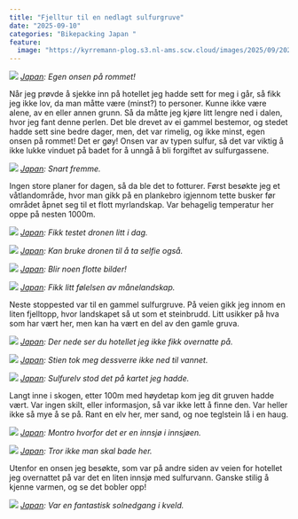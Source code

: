 ```yaml
---
title: "Fjelltur til en nedlagt sulfurgruve"
date: "2025-09-10"
categories: "Bikepacking Japan "
feature:
  image: "https://kyrremann-plog.s3.nl-ams.scw.cloud/images/2025/09/2025091011_1021_0140_D.jpg"
---
```


![](https://kyrremann-plog.s3.nl-ams.scw.cloud/images/2025/09/20250910_093625.jpg)
*[Japan](https://www.google.com/maps/place/42.8676559,140.5988532): Egen onsen på rommet!*

Når jeg prøvde å sjekke inn på hotellet jeg hadde sett for meg i går, så fikk jeg ikke lov, da man måtte være (minst?) to personer. Kunne ikke være alene, av en eller annen grunn. Så da måtte jeg kjøre litt lengre ned i dalen, hvor jeg fant denne perlen. Det ble drevet av ei gammel bestemor, og stedet hadde sett sine bedre dager, men, det var rimelig, og ikke minst, egen onsen på rommet! Det er gøy! Onsen var av typen sulfur, så det var viktig å ikke lukke vinduet på badet for å unngå å bli forgiftet av sulfurgassene. 


![](https://kyrremann-plog.s3.nl-ams.scw.cloud/images/2025/09/20250910_105556.jpg)
*[Japan](https://www.google.com/maps/place/42.9026368,140.589312): Snart fremme.*

Ingen store planer for dagen, så da ble det to fotturer. Først besøkte jeg et våtlandområde, hvor man gikk på en plankebro igjennom tette busker før området åpnet seg til et flott myrlandskap. Var behagelig temperatur her oppe på nesten 1000m.


![](https://kyrremann-plog.s3.nl-ams.scw.cloud/images/2025/09/20250910_110544_0129_D.jpg)
*[Japan](https://www.google.com/maps/place/42.90522694444444,140.59579308333335): Fikk testet dronen litt i dag.*

![](https://kyrremann-plog.s3.nl-ams.scw.cloud/images/2025/09/2025091011_1021_0140_D.jpg)
*[Japan](https://www.google.com/maps/place/42.90371883333333,140.59213666666668): Kan bruke dronen til å ta selfie også.*

![](https://kyrremann-plog.s3.nl-ams.scw.cloud/images/2025/09/20250910_110804_0134_D.jpg)
*[Japan](https://www.google.com/maps/place/42.903949,140.59018030555558): Blir noen flotte bilder!*

![](https://kyrremann-plog.s3.nl-ams.scw.cloud/images/2025/09/20250910_140239.jpg)
*[Japan](https://www.google.com/maps/place/42.8860704,140.63674879972223): Fikk litt følelsen av månelandskap.*

Neste stoppested var til en gammel sulfurgruve. På veien gikk jeg innom en liten fjelltopp, hvor landskapet så ut som et steinbrudd. Litt usikker på hva som har vært her, men kan ha vært en del av den gamle gruva.


![](https://kyrremann-plog.s3.nl-ams.scw.cloud/images/2025/09/20250910_141549.jpg)
*[Japan](https://www.google.com/maps/place/42.88423039972222,140.63868159999998): Der nede ser du hotellet jeg ikke fikk overnatte på.*


![](https://kyrremann-plog.s3.nl-ams.scw.cloud/images/2025/09/20250910_144724.jpg)
*[Japan](https://www.google.com/maps/place/42.8889184,140.62945279972223): Stien tok meg dessverre ikke ned til vannet.*


![](https://kyrremann-plog.s3.nl-ams.scw.cloud/images/2025/09/20250910_150244_0149_D.jpg)
*[Japan](https://www.google.com/maps/place/42.89285916666667,140.62609119444446): Sulfurelv stod det på kartet jeg hadde.*

Langt inne i skogen, etter 100m med høydetap kom jeg dit gruven hadde vært. Var ingen skilt, eller informasjon, så var ikke lett å finne den. Var heller ikke så mye å se på. Rant en elv her, mer sand, og noe teglstein lå i en haug.

![](https://kyrremann-plog.s3.nl-ams.scw.cloud/images/2025/09/20250910_153150_0156_D.jpg) 
*[Japan](https://www.google.com/maps/place/42.88790455555556,140.62557325): Montro hvorfor det er en innsjø i innsjøen.*

![](https://kyrremann-plog.s3.nl-ams.scw.cloud/images/2025/09/20250910_171641.jpg)
*[Japan](https://www.google.com/maps/place/42.8695104,140.59828089972223): Tror ikke man skal bade her.*

Utenfor en onsen jeg besøkte, som var på andre siden av veien for hotellet jeg overnattet på var det en liten innsjø med sulfurvann. Ganske stilig å kjenne varmen, og se det bobler opp!


![](https://kyrremann-plog.s3.nl-ams.scw.cloud/images/2025/09/20250910_175502.jpg)
*[Japan](https://www.google.com/maps/place/42.76504729972222,140.77810949972223): Var en fantastisk solnedgang i kveld.*
